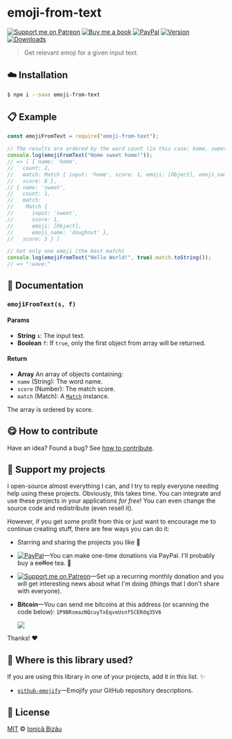 
# emoji-from-text

 [![Support me on Patreon][badge_patreon]][patreon] [![Buy me a book][badge_amazon]][amazon] [![PayPal][badge_paypal_donate]][paypal-donations] [![Version](https://img.shields.io/npm/v/emoji-from-text.svg)](https://www.npmjs.com/package/emoji-from-text) [![Downloads](https://img.shields.io/npm/dt/emoji-from-text.svg)](https://www.npmjs.com/package/emoji-from-text)

> Get relevant emoji for a given input text.

## :cloud: Installation

```sh
$ npm i --save emoji-from-text
```


## :clipboard: Example



```js
const emojiFromText = require("emoji-from-text");

// The results are ordered by the word count (in this case: home, sweet).
console.log(emojiFromText("Home sweet home!"));
// => [ { name: 'home',
//   count: 2,
//   match: Match { input: 'home', score: 1, emoji: [Object], emoji_name: 'family' },
//   score: 8 },
// { name: 'sweet',
//   count: 1,
//   match:
//    Match {
//      input: 'sweet',
//      score: 1,
//      emoji: [Object],
//      emoji_name: 'doughnut' },
//   score: 5 } ]

// Get only one emoji (the best match)
console.log(emojiFromText("Hello World!", true).match.toString());
// => ":wave:"
```

## :memo: Documentation


### `emojiFromText(s, f)`

#### Params
- **String** `s`: The input text.
- **Boolean** `f`: If `true`, only the first object from array will be returned.

#### Return
- **Array** An array of objects containing:
 - `name` (String): The word name.
 - `score` (Number): The match score.
 - `match` (Match): A [`Match`](https://github.com/IonicaBizau/emoji-from-word#matchinput) instance.

The array is ordered by score.



## :yum: How to contribute
Have an idea? Found a bug? See [how to contribute][contributing].


## :sparkling_heart: Support my projects

I open-source almost everything I can, and I try to reply everyone needing help using these projects. Obviously,
this takes time. You can integrate and use these projects in your applications *for free*! You can even change the source code and redistribute (even resell it).

However, if you get some profit from this or just want to encourage me to continue creating stuff, there are few ways you can do it:

 - Starring and sharing the projects you like :rocket:
 - [![PayPal][badge_paypal]][paypal-donations]—You can make one-time donations via PayPal. I'll probably buy a ~~coffee~~ tea. :tea:
 - [![Support me on Patreon][badge_patreon]][patreon]—Set up a recurring monthly donation and you will get interesting news about what I'm doing (things that I don't share with everyone).
 - **Bitcoin**—You can send me bitcoins at this address (or scanning the code below): `1P9BRsmazNQcuyTxEqveUsnf5CERdq35V6`

    ![](https://i.imgur.com/z6OQI95.png)

Thanks! :heart:


## :dizzy: Where is this library used?
If you are using this library in one of your projects, add it in this list. :sparkles:


 - [`github-emojify`](https://github.com/IonicaBizau/github-emojifiy#readme)—Emojify your GitHub repository descriptions.

## :scroll: License

[MIT][license] © [Ionică Bizău][website]

[badge_patreon]: http://ionicabizau.github.io/badges/patreon.svg
[badge_amazon]: http://ionicabizau.github.io/badges/amazon.svg
[badge_paypal]: http://ionicabizau.github.io/badges/paypal.svg
[badge_paypal_donate]: http://ionicabizau.github.io/badges/paypal_donate.svg
[patreon]: https://www.patreon.com/ionicabizau
[amazon]: http://amzn.eu/hRo9sIZ
[paypal-donations]: https://www.paypal.com/cgi-bin/webscr?cmd=_s-xclick&hosted_button_id=RVXDDLKKLQRJW
[donate-now]: http://i.imgur.com/6cMbHOC.png

[license]: http://showalicense.com/?fullname=Ionic%C4%83%20Biz%C4%83u%20%3Cbizauionica%40gmail.com%3E%20(https%3A%2F%2Fionicabizau.net)&year=2015#license-mit
[website]: https://ionicabizau.net
[contributing]: /CONTRIBUTING.md
[docs]: /DOCUMENTATION.md

